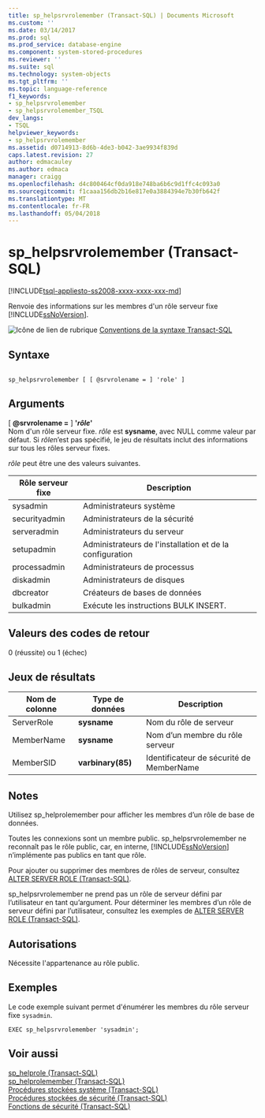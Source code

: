 ```yaml
---
title: sp_helpsrvrolemember (Transact-SQL) | Documents Microsoft
ms.custom: ''
ms.date: 03/14/2017
ms.prod: sql
ms.prod_service: database-engine
ms.component: system-stored-procedures
ms.reviewer: ''
ms.suite: sql
ms.technology: system-objects
ms.tgt_pltfrm: ''
ms.topic: language-reference
f1_keywords:
- sp_helpsrvrolemember
- sp_helpsrvrolemember_TSQL
dev_langs:
- TSQL
helpviewer_keywords:
- sp_helpsrvrolemember
ms.assetid: d0714913-8d6b-4de3-b042-3ae9934f839d
caps.latest.revision: 27
author: edmacauley
ms.author: edmaca
manager: craigg
ms.openlocfilehash: d4c800464cf0da918e748ba6b6c9d1ffc4c093a0
ms.sourcegitcommit: f1caaa156db2b16e817e0a3884394e7b30fb642f
ms.translationtype: MT
ms.contentlocale: fr-FR
ms.lasthandoff: 05/04/2018
---
```

# <a name="sphelpsrvrolemember-transact-sql"></a>sp_helpsrvrolemember (Transact-SQL)
[!INCLUDE[tsql-appliesto-ss2008-xxxx-xxxx-xxx-md](../../includes/tsql-appliesto-ss2008-xxxx-xxxx-xxx-md.md)]

  Renvoie des informations sur les membres d'un rôle serveur fixe [!INCLUDE[ssNoVersion](../../includes/ssnoversion-md.md)].  
  
 ![Icône de lien de rubrique](../../database-engine/configure-windows/media/topic-link.gif "Icône lien de rubrique") [Conventions de la syntaxe Transact-SQL](../../t-sql/language-elements/transact-sql-syntax-conventions-transact-sql.md)  
  
## <a name="syntax"></a>Syntaxe  
  
```  
  
sp_helpsrvrolemember [ [ @srvrolename = ] 'role' ]  
```  
  
## <a name="arguments"></a>Arguments  
 [  **@srvrolename =** ] **'***rôle***'**  
 Nom d'un rôle serveur fixe. *rôle* est **sysname**, avec NULL comme valeur par défaut. Si *rôle*n’est pas spécifié, le jeu de résultats inclut des informations sur tous les rôles serveur fixes.  
  
 *rôle* peut être une des valeurs suivantes.  
  
|Rôle serveur fixe| Description|  
|-----------------------|-----------------|  
|sysadmin|Administrateurs système|  
|securityadmin|Administrateurs de la sécurité|  
|serveradmin|Administrateurs du serveur|  
|setupadmin|Administrateurs de l'installation et de la configuration|  
|processadmin|Administrateurs de processus|  
|diskadmin|Administrateurs de disques|  
|dbcreator|Créateurs de bases de données|  
|bulkadmin|Exécute les instructions BULK INSERT.|  
  
## <a name="return-code-values"></a>Valeurs des codes de retour  
 0 (réussite) ou 1 (échec)  
  
## <a name="result-sets"></a>Jeux de résultats  
  
|Nom de colonne|Type de données| Description|  
|-----------------|---------------|-----------------|  
|ServerRole|**sysname**|Nom du rôle de serveur|  
|MemberName|**sysname**|Nom d’un membre du rôle serveur|  
|MemberSID|**varbinary(85)**|Identificateur de sécurité de MemberName|  
  
## <a name="remarks"></a>Notes  
 Utilisez sp_helprolemember pour afficher les membres d’un rôle de base de données.  
  
 Toutes les connexions sont un membre public. sp_helpsrvrolemember ne reconnaît pas le rôle public, car, en interne, [!INCLUDE[ssNoVersion](../../includes/ssnoversion-md.md)] n’implémente pas publics en tant que rôle.  
  
 Pour ajouter ou supprimer des membres de rôles de serveur, consultez [ALTER SERVER ROLE &#40;Transact-SQL&#41;](../../t-sql/statements/alter-server-role-transact-sql.md).  
  
 sp_helpsrvrolemember ne prend pas un rôle de serveur défini par l’utilisateur en tant qu’argument. Pour déterminer les membres d’un rôle de serveur défini par l’utilisateur, consultez les exemples de [ALTER SERVER ROLE &#40;Transact-SQL&#41;](../../t-sql/statements/alter-server-role-transact-sql.md).  
  
## <a name="permissions"></a>Autorisations  
 Nécessite l'appartenance au rôle public.  
  
## <a name="examples"></a>Exemples  
 Le code exemple suivant permet d'énumérer les membres du rôle serveur fixe `sysadmin`.  
  
```  
EXEC sp_helpsrvrolemember 'sysadmin';  
```  
  
## <a name="see-also"></a>Voir aussi  
 [sp_helprole &#40;Transact-SQL&#41;](../../relational-databases/system-stored-procedures/sp-helprole-transact-sql.md)   
 [sp_helprolemember &#40;Transact-SQL&#41;](../../relational-databases/system-stored-procedures/sp-helprolemember-transact-sql.md)   
 [Procédures stockées système &#40;Transact-SQL&#41;](../../relational-databases/system-stored-procedures/system-stored-procedures-transact-sql.md)   
 [Procédures stockées de sécurité &#40;Transact-SQL&#41;](../../relational-databases/system-stored-procedures/security-stored-procedures-transact-sql.md)   
 [Fonctions de sécurité &#40;Transact-SQL&#41;](../../t-sql/functions/security-functions-transact-sql.md)  
  
  
